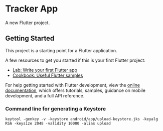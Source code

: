 # Tracker App

A new Flutter project.

## Getting Started

This project is a starting point for a Flutter application.

A few resources to get you started if this is your first Flutter project:

- [Lab: Write your first Flutter app](https://docs.flutter.dev/get-started/codelab)
- [Cookbook: Useful Flutter samples](https://docs.flutter.dev/cookbook)

For help getting started with Flutter development, view the
[online documentation](https://docs.flutter.dev/), which offers tutorials,
samples, guidance on mobile development, and a full API reference.

### Command line for generating a Keystore

```
keytool -genkey -v -keystore android/app/upload-keystore.jks -keyalg RSA -keysize 2048 -validity 10000 -alias upload
```
